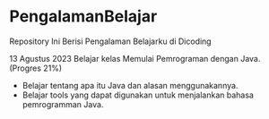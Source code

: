 # PengalamanBelajar
Repository Ini Berisi Pengalaman Belajarku di Dicoding

13 Agustus 2023
Belajar kelas Memulai Pemrograman dengan Java. (Progres 21%)
* Belajar tentang apa itu Java dan alasan menggunakannya.
* Belajar tools yang dapat digunakan untuk menjalankan bahasa pemrogramman Java.

